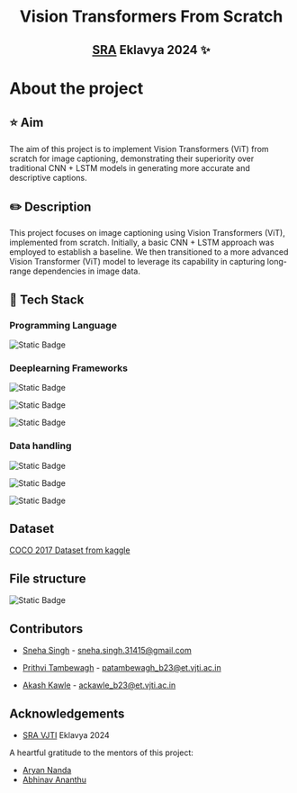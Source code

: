 <p>
<h1 align = "center" > <strong>Vision Transformers From Scratch</strong> <br></h1>

<h2 align = "center">

</p>

[SRA](https://www.sravjti.in/) Eklavya 2024 ✨<br></h2>


# About the project
## ⭐ Aim
The aim of this project is to implement Vision Transformers (ViT) from scratch for image captioning, demonstrating their superiority over traditional CNN + LSTM models in generating more accurate and descriptive captions. 

## ✏️ Description
This project focuses on image captioning using Vision Transformers (ViT), implemented from scratch. Initially, a basic CNN + LSTM approach was employed to establish a baseline. We then transitioned to a more advanced Vision Transformer (ViT) model to leverage its capability in capturing long-range dependencies in image data.

## 🤖 Tech Stack
### Programming Language
 ![Static Badge](https://img.shields.io/badge/Python-white?style=for-the-badge&logo=python&labelColor=black&color=%5C)

### Deeplearning Frameworks
![Static Badge](https://img.shields.io/badge/Pytorch-orange?style=for-the-badge&logo=pytorch&labelColor=black)

![Static Badge](https://img.shields.io/badge/Tensorflow-orange?style=for-the-badge&logo=Tensorflow&labelColor=black)

![Static Badge](https://img.shields.io/badge/Keras-orange?style=for-the-badge&logo=Keras&labelColor=black)

### Data handling
![Static Badge](https://img.shields.io/badge/Numpy-blue?style=for-the-badge&logo=Numpy&labelColor=black)

![Static Badge](https://img.shields.io/badge/Pandas-blue?style=for-the-badge&logo=Pandas&labelColor=black)

![Static Badge](https://img.shields.io/badge/OpenCV-blue?style=for-the-badge&logo=OpenCV&labelColor=black)

## Dataset
[COCO 2017 Dataset from kaggle](https://www.kaggle.com/datasets/awsaf49/coco-2017-dataset)

## File structure
![Static Badge](https://img.shields.io/badge/coming%20soon-red?style=flat-square)



<!-- ### 🚀 Project Description 
Transformers are state-of-the-art (SOTA) model architectures, with models like GPT, BERT, T5, XLNet, and RoBERTa excelling in natural language processing tasks such as understanding, generation, and translation.

---

#### An Image is Worth 16x16 Words 

Despite their success in NLP, the use of Transformers in computer vision (CV) is still emerging. This project aims to explore the Transformer architecture for CV applications:

1. **Introduction to Deep Learning Models** :
   - Basics of naive deep-learning models.

2. **Sequential Data Processing** :
   - Using RNNs and LSTMs.

3. **Vision Transformers** :
   - Understanding and implementation.

4. **Image Captioning Model** :
   - Generating descriptive captions for images.
 -->

## Contributors

- [Sneha Singh](https://github.com/sneha31415) - sneha.singh.31415@gmail.com

- [Prithvi Tambewagh](https://github.com/rkt-1597) - patambewagh_b23@et.vjti.ac.in

- [Akash Kawle](https://github.com/shinymack) - ackawle_b23@et.vjti.ac.in

## Acknowledgements 
- [SRA VJTI](https://www.sravjti.in/) Eklavya 2024
  
A heartful gratitude to the mentors of this project:
- [Aryan Nanda](https://github.com/AryanNanda17)
- [Abhinav Ananthu](https://github.com/Herculoxz)
  <br/>


